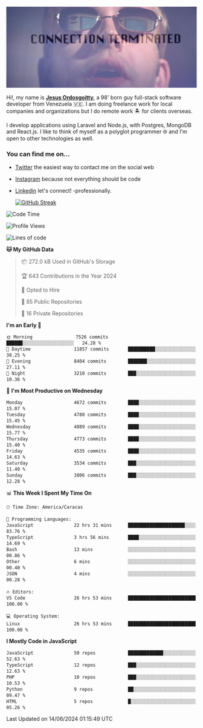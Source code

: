 ![hackers movie reference](./disconnected.jpg)

Hi!, my name is [**Jesus Ordosgoitty**](https://jodaz.dev), a 98' born guy full-stack software developer from Venezuela 🇻🇪. I am doing freelance work for local companies and organizations but I do remote work 🏝️ for clients overseas. 

I develop applications using Laravel and Node.js, with Postgres, MongoDB and React.js. I like to think of myself as a polyglot programmer 🌐 and I'm open to other technologies as well.

### You can find me on...

- [Twitter](https://twitter.com/jodaz_) the easiest way to contact me on the social web
- [Instagram](https://instagram.com/jodaz_) because not everything should be code
- [Linkedin](https://linkedin.com/in/jodaz) let's connect! -professionally.


    [![GitHub Streak](https://streak-stats.demolab.com?user=jodaz&theme=tokyonight)](https://git.io/streak-stats)

<!--START_SECTION:waka-->
![Code Time](http://img.shields.io/badge/Code%20Time-6%2C472%20hrs%2033%20mins-blue)

![Profile Views](http://img.shields.io/badge/Profile%20Views-1-blue)

![Lines of code](https://img.shields.io/badge/From%20Hello%20World%20I%27ve%20Written-83.4%20million%20lines%20of%20code-blue)

**🐱 My GitHub Data** 

> 📦 272.0 kB Used in GitHub's Storage 
 > 
> 🏆 643 Contributions in the Year 2024
 > 
> 💼 Opted to Hire
 > 
> 📜 85 Public Repositories 
 > 
> 🔑 16 Private Repositories 
 > 
**I'm an Early 🐤** 

```text
🌞 Morning                7526 commits        ██████░░░░░░░░░░░░░░░░░░░   24.28 % 
🌆 Daytime                11857 commits       ██████████░░░░░░░░░░░░░░░   38.25 % 
🌃 Evening                8404 commits        ███████░░░░░░░░░░░░░░░░░░   27.11 % 
🌙 Night                  3210 commits        ███░░░░░░░░░░░░░░░░░░░░░░   10.36 % 
```
📅 **I'm Most Productive on Wednesday** 

```text
Monday                   4672 commits        ████░░░░░░░░░░░░░░░░░░░░░   15.07 % 
Tuesday                  4788 commits        ████░░░░░░░░░░░░░░░░░░░░░   15.45 % 
Wednesday                4889 commits        ████░░░░░░░░░░░░░░░░░░░░░   15.77 % 
Thursday                 4773 commits        ████░░░░░░░░░░░░░░░░░░░░░   15.40 % 
Friday                   4535 commits        ████░░░░░░░░░░░░░░░░░░░░░   14.63 % 
Saturday                 3534 commits        ███░░░░░░░░░░░░░░░░░░░░░░   11.40 % 
Sunday                   3806 commits        ███░░░░░░░░░░░░░░░░░░░░░░   12.28 % 
```


📊 **This Week I Spent My Time On** 

```text
🕑︎ Time Zone: America/Caracas

💬 Programming Languages: 
JavaScript               22 hrs 31 mins      █████████████████████░░░░   83.76 % 
TypeScript               3 hrs 56 mins       ████░░░░░░░░░░░░░░░░░░░░░   14.69 % 
Bash                     13 mins             ░░░░░░░░░░░░░░░░░░░░░░░░░   00.86 % 
Other                    6 mins              ░░░░░░░░░░░░░░░░░░░░░░░░░   00.40 % 
JSON                     4 mins              ░░░░░░░░░░░░░░░░░░░░░░░░░   00.28 % 

🔥 Editors: 
VS Code                  26 hrs 53 mins      █████████████████████████   100.00 % 

💻 Operating System: 
Linux                    26 hrs 53 mins      █████████████████████████   100.00 % 
```

**I Mostly Code in JavaScript** 

```text
JavaScript               50 repos            █████████████░░░░░░░░░░░░   52.63 % 
TypeScript               12 repos            ███░░░░░░░░░░░░░░░░░░░░░░   12.63 % 
PHP                      10 repos            ███░░░░░░░░░░░░░░░░░░░░░░   10.53 % 
Python                   9 repos             ██░░░░░░░░░░░░░░░░░░░░░░░   09.47 % 
HTML                     5 repos             █░░░░░░░░░░░░░░░░░░░░░░░░   05.26 % 
```




 Last Updated on 14/06/2024 01:15:49 UTC
<!--END_SECTION:waka-->

